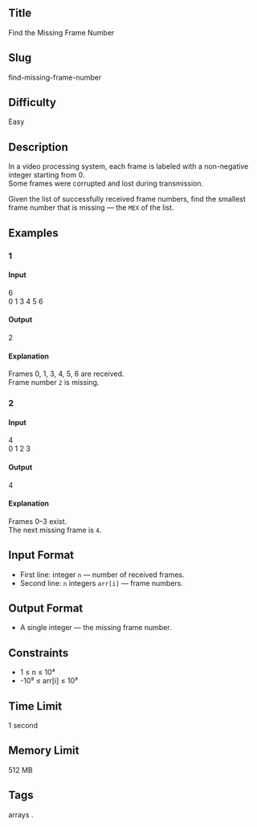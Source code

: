 ## Title

Find the Missing Frame Number

## Slug

find-missing-frame-number

## Difficulty

Easy

## Description

In a video processing system, each frame is labeled with a non-negative integer starting from 0.  
Some frames were corrupted and lost during transmission.  

Given the list of successfully received frame numbers, find the smallest frame number that is missing — the `MEX` of the list.

## Examples

### 1

#### Input

6  
0 1 3 4 5 6

#### Output
2

#### Explanation
Frames 0, 1, 3, 4, 5, 6 are received.  
Frame number `2` is missing.

### 2

#### Input

4  
0 1 2 3

#### Output
4

#### Explanation
Frames 0–3 exist.  
The next missing frame is `4`.

## Input Format

- First line: integer `n` — number of received frames.  
- Second line: `n` integers `arr[i]` — frame numbers.

## Output Format

- A single integer — the missing frame number.

## Constraints

- 1 ≤ n ≤ 10⁴  
- -10⁹ ≤ arr[i] ≤ 10⁹    

## Time Limit

1 second

## Memory Limit

512 MB

## Tags

arrays .

